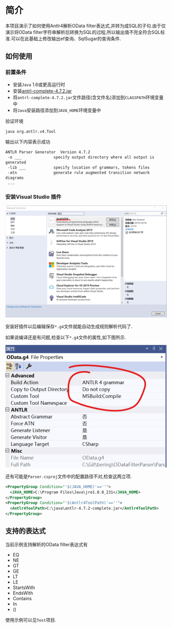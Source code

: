 # 简介

本项目演示了如何使用Antlr4解析OData filter表达式,并转为成SQL的子句.由于仅演示将OData filter字符串解析后转换为SQL的过程,所以输出值不完全符合SQL标准.可以在此基础上修改输出ef查询、SqlSugar的查询条件.

## 如何使用

### 前置条件

- 安装`Java` 1.6或更高运行时
- 安装[antrl-complete-4.7.2.jar](https://www.antlr.org/download/antrl-complete-4.7.2.jar)
- 将`antrl-complete-4.7.2.jar`文件路径(含文件名)添加到`CLASSPATH`环境变量中
- 将`Java`安装路径添加到`JAVA_HOME`环境变量中

验证环境

```shell
java org.antlr.v4.Tool
```

输出以下内容表示成功

```text
ANTLR Parser Generator  Version 4.7.2
 -o ___              specify output directory where all output is generated
 -lib ___            specify location of grammars, tokens files
 -atn                generate rule augmented transition network diagrams
 ...
```

### 安装Visual Studio 插件

![](doc/antlrvsix.png)

安装好插件以后编辑保存`*.g4`文件就能自动生成规则解析代码了.

如果说编译还是有问题,检查以下`*.g4`文件的属性,如下图所示.

![](Property.png)

还有可能是`Parser.csproj`文件中的配置路径不对,检查这两立项.

```xml
<PropertyGroup Condition="'$(JAVA_HOME)'==''">
  <JAVA_HOME>C:\Program Files\Java\jre1.8.0_231</JAVA_HOME>
</PropertyGroup>
<PropertyGroup Condition="'$(Antlr4ToolPath)'==''">
  <Antlr4ToolPath>C:\java\antlr-4.7.2-complete.jar</Antlr4ToolPath>
</PropertyGroup>
```

## 支持的表达式

当前示例支持解析的OData filter表达式有

- EQ
- NE
- GT
- GE
- LT
- LE
- StartsWith
- EndsWith
- Contains
- In
- ()

使用示例可以见`Test`项目.